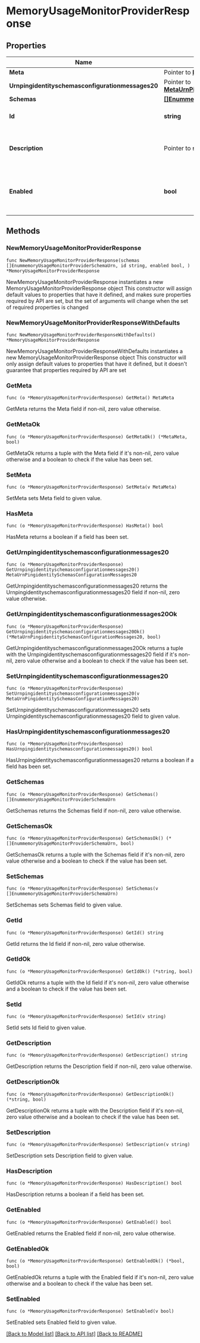 # MemoryUsageMonitorProviderResponse

## Properties

Name | Type | Description | Notes
------------ | ------------- | ------------- | -------------
**Meta** | Pointer to [**MetaMeta**](MetaMeta.md) |  | [optional] 
**Urnpingidentityschemasconfigurationmessages20** | Pointer to [**MetaUrnPingidentitySchemasConfigurationMessages20**](MetaUrnPingidentitySchemasConfigurationMessages20.md) |  | [optional] 
**Schemas** | [**[]EnummemoryUsageMonitorProviderSchemaUrn**](EnummemoryUsageMonitorProviderSchemaUrn.md) |  | 
**Id** | **string** | Name of the Monitor Provider | 
**Description** | Pointer to **string** | A description for this Monitor Provider | [optional] 
**Enabled** | **bool** | Indicates whether the Monitor Provider is enabled for use. | 

## Methods

### NewMemoryUsageMonitorProviderResponse

`func NewMemoryUsageMonitorProviderResponse(schemas []EnummemoryUsageMonitorProviderSchemaUrn, id string, enabled bool, ) *MemoryUsageMonitorProviderResponse`

NewMemoryUsageMonitorProviderResponse instantiates a new MemoryUsageMonitorProviderResponse object
This constructor will assign default values to properties that have it defined,
and makes sure properties required by API are set, but the set of arguments
will change when the set of required properties is changed

### NewMemoryUsageMonitorProviderResponseWithDefaults

`func NewMemoryUsageMonitorProviderResponseWithDefaults() *MemoryUsageMonitorProviderResponse`

NewMemoryUsageMonitorProviderResponseWithDefaults instantiates a new MemoryUsageMonitorProviderResponse object
This constructor will only assign default values to properties that have it defined,
but it doesn't guarantee that properties required by API are set

### GetMeta

`func (o *MemoryUsageMonitorProviderResponse) GetMeta() MetaMeta`

GetMeta returns the Meta field if non-nil, zero value otherwise.

### GetMetaOk

`func (o *MemoryUsageMonitorProviderResponse) GetMetaOk() (*MetaMeta, bool)`

GetMetaOk returns a tuple with the Meta field if it's non-nil, zero value otherwise
and a boolean to check if the value has been set.

### SetMeta

`func (o *MemoryUsageMonitorProviderResponse) SetMeta(v MetaMeta)`

SetMeta sets Meta field to given value.

### HasMeta

`func (o *MemoryUsageMonitorProviderResponse) HasMeta() bool`

HasMeta returns a boolean if a field has been set.

### GetUrnpingidentityschemasconfigurationmessages20

`func (o *MemoryUsageMonitorProviderResponse) GetUrnpingidentityschemasconfigurationmessages20() MetaUrnPingidentitySchemasConfigurationMessages20`

GetUrnpingidentityschemasconfigurationmessages20 returns the Urnpingidentityschemasconfigurationmessages20 field if non-nil, zero value otherwise.

### GetUrnpingidentityschemasconfigurationmessages20Ok

`func (o *MemoryUsageMonitorProviderResponse) GetUrnpingidentityschemasconfigurationmessages20Ok() (*MetaUrnPingidentitySchemasConfigurationMessages20, bool)`

GetUrnpingidentityschemasconfigurationmessages20Ok returns a tuple with the Urnpingidentityschemasconfigurationmessages20 field if it's non-nil, zero value otherwise
and a boolean to check if the value has been set.

### SetUrnpingidentityschemasconfigurationmessages20

`func (o *MemoryUsageMonitorProviderResponse) SetUrnpingidentityschemasconfigurationmessages20(v MetaUrnPingidentitySchemasConfigurationMessages20)`

SetUrnpingidentityschemasconfigurationmessages20 sets Urnpingidentityschemasconfigurationmessages20 field to given value.

### HasUrnpingidentityschemasconfigurationmessages20

`func (o *MemoryUsageMonitorProviderResponse) HasUrnpingidentityschemasconfigurationmessages20() bool`

HasUrnpingidentityschemasconfigurationmessages20 returns a boolean if a field has been set.

### GetSchemas

`func (o *MemoryUsageMonitorProviderResponse) GetSchemas() []EnummemoryUsageMonitorProviderSchemaUrn`

GetSchemas returns the Schemas field if non-nil, zero value otherwise.

### GetSchemasOk

`func (o *MemoryUsageMonitorProviderResponse) GetSchemasOk() (*[]EnummemoryUsageMonitorProviderSchemaUrn, bool)`

GetSchemasOk returns a tuple with the Schemas field if it's non-nil, zero value otherwise
and a boolean to check if the value has been set.

### SetSchemas

`func (o *MemoryUsageMonitorProviderResponse) SetSchemas(v []EnummemoryUsageMonitorProviderSchemaUrn)`

SetSchemas sets Schemas field to given value.


### GetId

`func (o *MemoryUsageMonitorProviderResponse) GetId() string`

GetId returns the Id field if non-nil, zero value otherwise.

### GetIdOk

`func (o *MemoryUsageMonitorProviderResponse) GetIdOk() (*string, bool)`

GetIdOk returns a tuple with the Id field if it's non-nil, zero value otherwise
and a boolean to check if the value has been set.

### SetId

`func (o *MemoryUsageMonitorProviderResponse) SetId(v string)`

SetId sets Id field to given value.


### GetDescription

`func (o *MemoryUsageMonitorProviderResponse) GetDescription() string`

GetDescription returns the Description field if non-nil, zero value otherwise.

### GetDescriptionOk

`func (o *MemoryUsageMonitorProviderResponse) GetDescriptionOk() (*string, bool)`

GetDescriptionOk returns a tuple with the Description field if it's non-nil, zero value otherwise
and a boolean to check if the value has been set.

### SetDescription

`func (o *MemoryUsageMonitorProviderResponse) SetDescription(v string)`

SetDescription sets Description field to given value.

### HasDescription

`func (o *MemoryUsageMonitorProviderResponse) HasDescription() bool`

HasDescription returns a boolean if a field has been set.

### GetEnabled

`func (o *MemoryUsageMonitorProviderResponse) GetEnabled() bool`

GetEnabled returns the Enabled field if non-nil, zero value otherwise.

### GetEnabledOk

`func (o *MemoryUsageMonitorProviderResponse) GetEnabledOk() (*bool, bool)`

GetEnabledOk returns a tuple with the Enabled field if it's non-nil, zero value otherwise
and a boolean to check if the value has been set.

### SetEnabled

`func (o *MemoryUsageMonitorProviderResponse) SetEnabled(v bool)`

SetEnabled sets Enabled field to given value.



[[Back to Model list]](../README.md#documentation-for-models) [[Back to API list]](../README.md#documentation-for-api-endpoints) [[Back to README]](../README.md)


